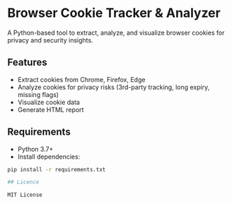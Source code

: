 # Browser Cookie Tracker & Analyzer

A Python-based tool to extract, analyze, and visualize browser cookies for privacy and security insights.

## Features

- Extract cookies from Chrome, Firefox, Edge
- Analyze cookies for privacy risks (3rd-party tracking, long expiry, missing flags)
- Visualize cookie data
- Generate HTML report

## Requirements

- Python 3.7+
- Install dependencies:

```bash
pip install -r requirements.txt

## Licence

MIT License
